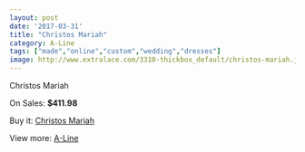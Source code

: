 ```yaml
---
layout: post
date: '2017-03-31'
title: "Christos Mariah"
category: A-Line
tags: ["made","online","custom","wedding","dresses"]
image: http://www.extralace.com/3310-thickbox_default/christos-mariah.jpg
---
```

Christos Mariah

On Sales: **$411.98**
<a href="https://www.extralace.com/a-line/1566-christos-mariah.html"><amp-img layout="responsive" width="600" height="600" src="//www.extralace.com/3310-thickbox_default/christos-mariah.jpg" alt="Christos Mariah 0" /></a>
<a href="https://www.extralace.com/a-line/1566-christos-mariah.html"><amp-img layout="responsive" width="600" height="600" src="//www.extralace.com/3311-thickbox_default/christos-mariah.jpg" alt="Christos Mariah 1" /></a>

Buy it: [Christos Mariah](https://www.extralace.com/a-line/1566-christos-mariah.html "Christos Mariah")

View more: [A-Line](https://www.extralace.com/2-a-line "A-Line")